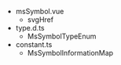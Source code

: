 + msSymbol.vue
    + svgHref
+ type.d.ts
    + MsSymbolTypeEnum
+ constant.ts
    + MsSymbolInformationMap